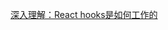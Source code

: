 [深入理解：React hooks是如何工作的](https://mp.weixin.qq.com/s?__biz=Mzg5MDA2MTkwMw%3D%3D&chksm=cfe31166f8949870b75b40aa4f4e0031548e5a80d8ecbafdeaeb79fceb64406349b658bb30a8&idx=1&mid=2247484486&scene=21&sn=e07e121193c259844e7b1c16df289035#wechat_redirect)